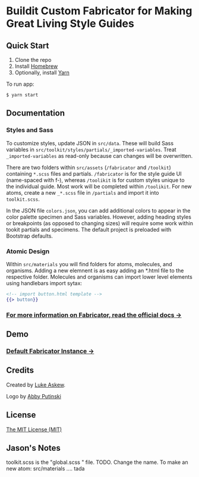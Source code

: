 # Buildit Custom Fabricator for Making Great Living Style Guides

## Quick Start

1. Clone the repo
2. Install [Homebrew](https://brew.sh)
3. Optionally, install [Yarn](https://yarnpkg.com/lang/en/docs/install/)

To run app:

```shell
$ yarn start
```

## Documentation

### Styles and Sass

To customize styles, update JSON in ```src/data```. These will build Sass variables in ```src/toolkit/styles/partials/_imported-variables```. Treat ```_imported-variables``` as read-only because can changes will be overwritten.

There are two folders within ```src/assets``` (```/fabricator``` and ```/toolkit```) containing ```*.scss``` files and partials. ```/fabricator``` is for the style guide UI (name-spaced with f-), whereas ```/toolikit``` is for custom styles unique to the individual guide. Most work will be completed within ```/toolikit```. For new atoms, create a new ```_*.scss``` file in ```/partials``` and import it into ```toolkit.scss```.

In the JSON file ```colors.json```, you can add additional colors to appear in the color palette specimen and Sass variables. However, adding heading styles or breakpoints (as opposed to changing sizes) will require some work within tookit partials and specimens. The default project is preloaded with Bootstrap defaults.

### Atomic Design

Within ```src/materials``` you will find folders for atoms, molecules, and organisms. Adding a new elemnent is as easy adding an *.html file to the respective folder. Molecules and organisms can import lower level elements using handlebars import sytax:

```handlebars
<!-- import button.html template -->
{{> button}}
```

### [For more information on Fabricator, read the official docs →](http://fbrctr.github.io/docs)

## Demo

### [Default Fabricator Instance →](http://fbrctr.github.io/demo)

## Credits

Created by [Luke Askew](http://twitter.com/lukeaskew).

Logo by [Abby Putinski](https://abbyputinski.com/)

## License

[The MIT License (MIT)](http://opensource.org/licenses/mit-license.php)

## Jason's Notes

toolkit.scss is the "global.scss " file. TODO. Change the name. 
To make an new atom: src/materials .... tada
